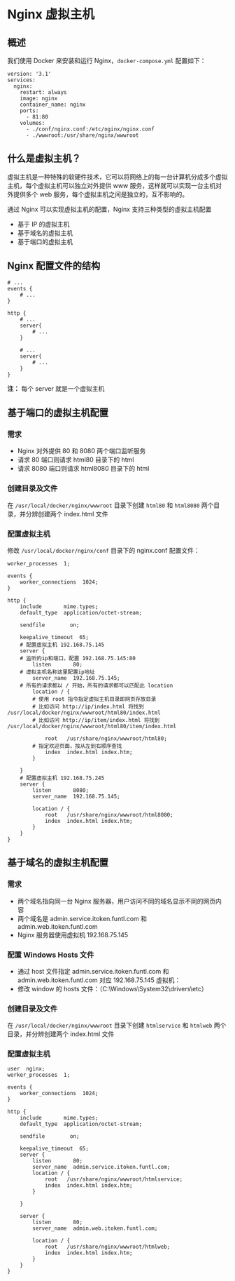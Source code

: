 # Nginx 虚拟主机


## 概述

我们使用 Docker 来安装和运行 Nginx，`docker-compose.yml` 配置如下：

```text
version: '3.1'
services:
  nginx:
    restart: always
    image: nginx
    container_name: nginx
    ports:
      - 81:80
    volumes:
      - ./conf/nginx.conf:/etc/nginx/nginx.conf
      - ./wwwroot:/usr/share/nginx/wwwroot
```


## 什么是虚拟主机？

虚拟主机是一种特殊的软硬件技术，它可以将网络上的每一台计算机分成多个虚拟主机，每个虚拟主机可以独立对外提供 www 服务，这样就可以实现一台主机对外提供多个 web 服务，每个虚拟主机之间是独立的，互不影响的。

通过 Nginx 可以实现虚拟主机的配置，Nginx 支持三种类型的虚拟主机配置

- 基于 IP 的虚拟主机
- 基于域名的虚拟主机
- 基于端口的虚拟主机

## Nginx 配置文件的结构

```text
# ...
events {
	# ...
}

http {
	# ...
	server{
		# ...
	}
	
	# ...
	server{
		# ...
	}
}
```

**注：** 每个 server 就是一个虚拟主机

## 基于端口的虚拟主机配置

### 需求

- Nginx 对外提供 80 和 8080 两个端口监听服务
- 请求 80 端口则请求 html80 目录下的 html
- 请求 8080 端口则请求 html8080 目录下的 html

### 创建目录及文件

在 `/usr/local/docker/nginx/wwwroot` 目录下创建 `html80` 和 `html8080` 两个目录，并分辨创建两个 index.html 文件

### 配置虚拟主机

修改 `/usr/local/docker/nginx/conf` 目录下的 nginx.conf 配置文件：

```text
worker_processes  1;

events {
    worker_connections  1024;
}

http {
    include       mime.types;
    default_type  application/octet-stream;

    sendfile        on;
    
    keepalive_timeout  65;
    # 配置虚拟主机 192.168.75.145
    server {
	# 监听的ip和端口，配置 192.168.75.145:80
        listen       80;
	# 虚拟主机名称这里配置ip地址
        server_name  192.168.75.145;
	# 所有的请求都以 / 开始，所有的请求都可以匹配此 location
        location / {
	    # 使用 root 指令指定虚拟主机目录即网页存放目录
	    # 比如访问 http://ip/index.html 将找到 /usr/local/docker/nginx/wwwroot/html80/index.html
	    # 比如访问 http://ip/item/index.html 将找到 /usr/local/docker/nginx/wwwroot/html80/item/index.html

            root   /usr/share/nginx/wwwroot/html80;
	    # 指定欢迎页面，按从左到右顺序查找
            index  index.html index.htm;
        }

    }
    # 配置虚拟主机 192.168.75.245
    server {
        listen       8080;
        server_name  192.168.75.145;

        location / {
            root   /usr/share/nginx/wwwroot/html8080;
            index  index.html index.htm;
        }
    }
}
```


## 基于域名的虚拟主机配置

### 需求

- 两个域名指向同一台 Nginx 服务器，用户访问不同的域名显示不同的网页内容
- 两个域名是 admin.service.itoken.funtl.com 和 admin.web.itoken.funtl.com
- Nginx 服务器使用虚拟机 192.168.75.145

### 配置 Windows Hosts 文件

- 通过 host 文件指定 admin.service.itoken.funtl.com 和 admin.web.itoken.funtl.com 对应 192.168.75.145 虚拟机：
- 修改 window 的 hosts 文件：（C:\Windows\System32\drivers\etc）

### 创建目录及文件

在 `/usr/local/docker/nginx/wwwroot` 目录下创建 `htmlservice` 和 `htmlweb` 两个目录，并分辨创建两个 index.html 文件

### 配置虚拟主机

```text
user  nginx;
worker_processes  1;

events {
    worker_connections  1024;
}

http {
    include       mime.types;
    default_type  application/octet-stream;

    sendfile        on;

    keepalive_timeout  65;
    server {
        listen       80;
        server_name  admin.service.itoken.funtl.com;
        location / {
            root   /usr/share/nginx/wwwroot/htmlservice;
            index  index.html index.htm;
        }

    }

    server {
        listen       80;
        server_name  admin.web.itoken.funtl.com;

        location / {
            root   /usr/share/nginx/wwwroot/htmlweb;
            index  index.html index.htm;
        }
    }
}
```